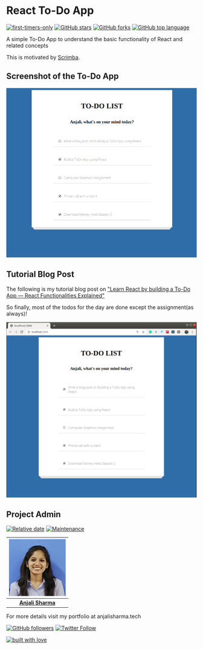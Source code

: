 # React To-Do App

[![first-timers-only](https://img.shields.io/badge/first--timers--only-friendly-tomato.svg?style=flat&logo=git)](https://github.com/AnjaliSharma1234/To-Do-App/issues) [![GitHub stars](https://img.shields.io/github/stars/AnjaliSharma1234/To-Do-App.svg?logo=github)](https://github.com/AnjaliSharma1234/To-Do-App/stargazers) [![GitHub forks](https://img.shields.io/github/forks/AnjaliSharma1234/To-Do-App.svg?logo=github&color=teal)](https://github.com/AnjaliSharma1234/SocialMediaProfileLauncher/network) [![GitHub top language](https://img.shields.io/github/languages/top/AnjaliSharma1234/To-Do-App?color=yellow&logo=javascript)](https://github.com/AnjaliSharma1234/To-Do-App)

A simple To-Do App to understand the basic functionality of React and related concepts

This is motivated by [Scrimba](https://scrimba.com/).

## Screenshot of the To-Do App

![](images/todo_screenshot.png)

## Tutorial Blog Post

The following is my tutorial blog post on ["Learn React by building a To-Do App — React Functionalities Explained"](https://medium.com/mobile-web-dev/learn-react-by-building-a-to-do-app-react-functionalities-explained-74f466e9396)

So finally, most of the todos for the day are done except the assignment(as always)!

![](images/cmd13.png)

## Project Admin

[![Relative date](https://img.shields.io/date/1577392258?color=important&label=started&logo=github)](https://github.com/AnjaliSharma1234/) [![Maintenance](https://img.shields.io/maintenance/yes/2020?color=green&logo=github)](https://github.com/AnjaliSharma1234/)

| ![](images/anjali-sharma.png) |
| :----------------------------------------------------------: |
| **[Anjali Sharma](https://www.linkedin.com/in/anjalisharmaaa/)**  |

For more details visit my portfolio at anjalisharma.tech 

[![GitHub followers](https://img.shields.io/github/followers/AnjaliSharma1234.svg?label=Follow%20@AnjaliSharma1234&style=social)](https://github.com/AnjaliSharma1234/) [![Twitter Follow](https://img.shields.io/twitter/follow/AnjaliiSharmaaa?style=social)](https://twitter.com/AnjaliiSharmaaa) 

[![built with love](https://forthebadge.com/images/badges/built-with-love.svg)](https://github.com/AnjaliSharma1234/)
